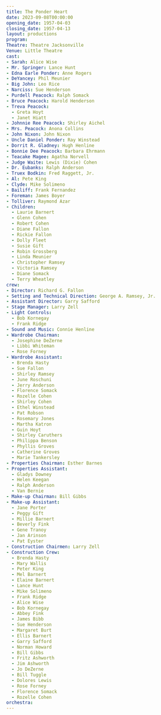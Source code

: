 ```yaml
---
title: The Ponder Heart
date: 2023-09-08T00:00:00
opening_date: 1957-04-03
closing_date: 1957-04-13
layout: productions
program:
Theatre: Theatre Jacksonville
Venue: Little Theatre
cast:
- Sarah: Alice Wise
- Mr. Springer: Lance Hunt
- Edna Earle Ponder: Anne Rogers
- DeYancey: Phil Meunier
- Big John: Leo Rice
- Narciss: Sue Henderson
- Purdell Peacock: Ralph Somack
- Bruce Peacock: Harold Henderson
- Treva Peacock:
  - Greta Hoyt
  - Janet Hiatt
- Johnnie Ree Peacock: Shirley Aichel
- Mrs. Peacock: Anona Collins
- John Nixon: John Nixon
- Uncle Daniel Ponder: Ray Winstead
- Dorrit R. Gladney: Hugh Henline
- Bonnie Dee Peacock: Barbara Ehrmann
- Teacake Magee: Agatha Norvell
- Judge Waite: Lewis (Dixie) Cohen
- Dr. Eubanks: Ralph Anderson
- Truex Bodkin: Fred Raggett, Jr.
- Al: Pete King
- Clyde: Mike Solimeno
- Bailiff: Frank Fernandez
- Foreman: James Boyer
- Tolliver: Raymond Azar
- Children:
  - Laurie Barnert
  - Glenn Cohen
  - Robert Cohen
  - Diane Fallon
  - Rickie Fallon
  - Dolly Fleet
  - Susie Gift
  - Robin Grossberg
  - Linda Meunier
  - Christopher Ramsey
  - Victoria Ramsey
  - Diane Somack
  - Terry Wheatley
crew:
- Director: Richard G. Fallon
- Setting and Technical Direction: George A. Ramsey, Jr.
- Assistant Director: Garry Safford
- Stage Manager: Larry Zell
- Light Controls:
  - Bob Kornegay
  - Frank Ridge
- Sound and Music: Connie Henline
- Wardrobe Chairman:
  - Josephine DeZerne
  - Libbi Whiteman
  - Rose Forney
- Wardrobe Assistant:
  - Brenda Hasty
  - Sue Fallon
  - Shirley Ramsey
  - June Roschuni
  - Jerry Anderson
  - Florence Somack
  - Rozelle Cohen
  - Shirley Cohen
  - Ethel Winstead
  - Pat Robson
  - Rosemary Jones
  - Martha Katron
  - Guin Hoyt
  - Shirley Caruthers
  - Philippa Benson
  - Phyllis Groves
  - Catherine Groves
  - Marie Tankersley
- Properties Chairman: Esther Barnes
- Properties Assistant:
  - Gladys Downey
  - Helen Keegan
  - Ralph Anderson
  - Van Bernie
- Make-up Chairman: Bill Gibbs
- Make-up Assistant:
  - Jane Porter
  - Peggy Gift
  - Millie Barnert
  - Beverly Fink
  - Gene Tranoy
  - Jan Arinson
  - Pat Eyster
- Construction Chairmen: Larry Zell
- Construction Crew:
  - Brenda Hasty
  - Mary Wallis
  - Peter King
  - Mel Barnert
  - Elaine Barnert
  - Lance Hunt
  - Mike Solimeno
  - Frank Ridge
  - Alice Wise
  - Bob Kornegay
  - Abbey Fink
  - James Bibb
  - Sue Henderson
  - Margaret Burt
  - Ellis Barnert
  - Garry Safford
  - Norman Howard
  - Bill Gibbs
  - Fritz Ashworth
  - Jim Ashworth
  - Jo DeZerne
  - Bill Tuggle
  - Dolores Lewis
  - Rose Forney
  - Florence Somack
  - Rozelle Cohen
orchestra:
---
```



